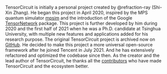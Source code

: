 TensorCircuit is initially a personal project created by @refraction-ray (Shi-Xin Zhang). He began this project in April 2020, inspired by the MPS quantum simulator [mpsim](https://github.com/grmlarose/mpsim) and the introduction of the Google [TensorNetwork](https://github.com/google/TensorNetwork) package. This project is further developed by him during 2020 and the first half of 2021 when he was a Ph.D. candidate at Tsinghua University, with multiple new features and applications added for his research purpose. The original TensorCircuit project is archived now on [GitHub](https://github.com/refraction-ray/tensorcircuit/). He decided to make this project a more universal open-source framework after he joined Tencent in July 2021. And he has extensively refactored and optimized the codebase since then. As the creator and the lead author of TensorCircuit, he thanks all the [contributors](https://github.com/tencent-quantum-lab/tensorcircuit#contributors) who have made TensorCircuit and the ecosystem better.
